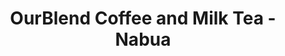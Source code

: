 ---
title: "OurBlend Coffee and Milk Tea -Nabua"
url: /nabua/ourblend-coffee-and-milk-tea-nabua/
shop: general
---